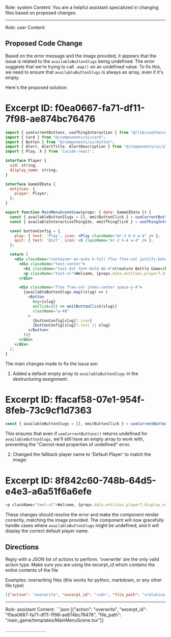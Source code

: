 Role: system
Content: You are a helpful assistant specialized in changing files based on proposed changes.
__________________
Role: user
Content: 
## Proposed Code Change
Based on the error message and the image provided, it appears that the issue is related to the `availableButtonSlugs` being undefined. The error suggests that we're trying to call `.map()` on an undefined value. To fix this, we need to ensure that `availableButtonSlugs` is always an array, even if it's empty.

Here's the proposed solution:

# Excerpt ID: f0ea0667-fa71-df11-7f98-ae874bc76476
```jsx main_game/templates/MainMenuScene.tsx
import { useCurrentButtons, useThingInteraction } from "@/lib/useChoices.ts";
import { Card } from "@/components/ui/card";
import { Button } from "@/components/ui/button";
import { Alert, AlertTitle, AlertDescription } from "@/components/ui/alert";
import { Play, X } from 'lucide-react';

interface Player {
  uid: string;
  display_name: string;
}

interface GameUIData {
  entities: {
    player: Player;
  };
}

export function MainMenuSceneView(props: { data: GameUIData }) {
  const { availableButtonSlugs = [], emitButtonClick } = useCurrentButtons();
  const { availableInteractiveThingIds, emitThingClick } = useThingInteraction();

  const buttonConfig = {
    play: { text: 'Play', icon: <Play className="mr-2 h-4 w-4" /> },
    quit: { text: 'Quit', icon: <X className="mr-2 h-4 w-4" /> },
  };

  return (
    <div className="container mx-auto h-full flex flex-col justify-between p-4">
      <div className="text-center">
        <h1 className="text-4xl font-bold mb-4">Creature Battle Game</h1>
        <p className="text-xl">Welcome, {props.data.entities.player?.display_name || 'Default Player'}!</p>
      </div>

      <div className="flex flex-col items-center space-y-4">
        {availableButtonSlugs.map((slug) => (
          <Button
            key={slug}
            onClick={() => emitButtonClick(slug)}
            className="w-48"
          >
            {buttonConfig[slug]?.icon}
            {buttonConfig[slug]?.text || slug}
          </Button>
        ))}
      </div>
    </div>
  );
}
```

The main changes made to fix the issue are:

1. Added a default empty array to `availableButtonSlugs` in the destructuring assignment:
# Excerpt ID: ffacaf58-07e1-954f-8feb-73c9cf1d7363
   ```javascript
   const { availableButtonSlugs = [], emitButtonClick } = useCurrentButtons();
   ```
   This ensures that even if `useCurrentButtons()` returns undefined for `availableButtonSlugs`, we'll still have an empty array to work with, preventing the "Cannot read properties of undefined" error.

2. Changed the fallback player name to 'Default Player' to match the image:
# Excerpt ID: 8f842c60-748b-64d5-e4e3-a6a51f6a6efe
   ```javascript
   <p className="text-xl">Welcome, {props.data.entities.player?.display_name || 'Default Player'}!</p>
   ```

These changes should resolve the error and make the component render correctly, matching the image provided. The component will now gracefully handle cases where `availableButtonSlugs` might be undefined, and it will display the correct default player name.

## Directions
Reply with a JSON list of actions to perform. 'overwrite' are the only valid action type. 
Make sure you are using the excerpt_id which contains the entire contents of the file

Examples:
overwriting files (this works for python, markdown, or any other file type)
```json output_example1
[{"action": "overwrite", "excerpt_id": "<id>", "file_path": "<relative file path>"}]
```

__________________
Role: assistant
Content: ```json
[{"action": "overwrite", "excerpt_id": "f0ea0667-fa71-df11-7f98-ae874bc76476", "file_path": "main_game/templates/MainMenuScene.tsx"}]
```
__________________
